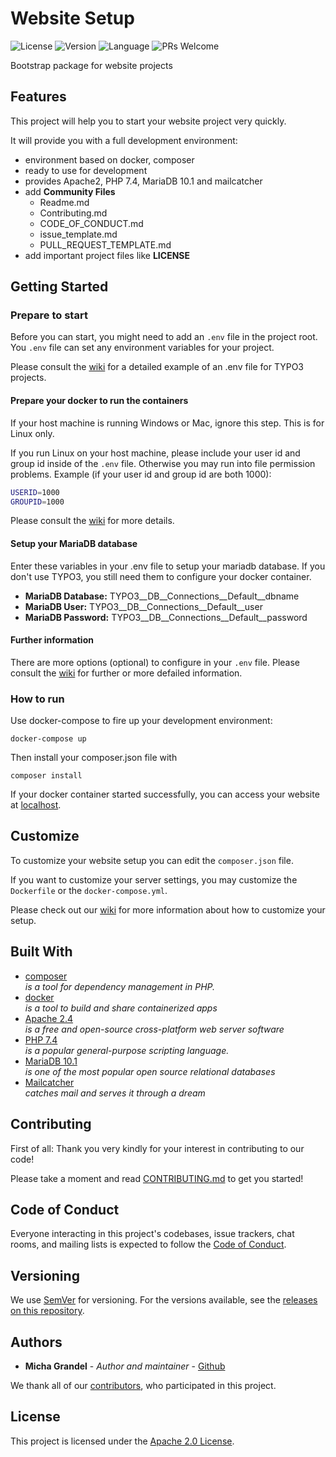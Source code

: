 # Website Setup

![License](https://img.shields.io/github/license/michagrandel/website-setup)
![Version](https://img.shields.io/github/v/release/michagrandel/website-setup)
![Language](https://img.shields.io/github/languages/top/michagrandel/website-setup)
![PRs Welcome](https://img.shields.io/badge/PRs-welcome-brightgreen.svg?style=flat-square)

Bootstrap package for website projects

## Features

This project will help you to start your website project very quickly.

It will provide you with a full development environment:

* environment based on docker, composer
* ready to use for development
* provides Apache2, PHP 7.4, MariaDB 10.1 and mailcatcher
* add **Community Files**
    * Readme.md
    * Contributing.md
    * CODE_OF_CONDUCT.md
    * issue_template.md
    * PULL_REQUEST_TEMPLATE.md
* add important project files like **LICENSE**

## Getting Started

### Prepare to start

Before you can start, you might need to add an `.env` file in the project root. 
You `.env` file can set any environment variables for your project.

Please consult the [wiki](../../wiki/Home) for a detailed example of an .env file for TYPO3 projects.

#### Prepare your docker to run the containers

If your host machine is running Windows or Mac, ignore this step. This is for
Linux only.

If you run Linux on your host machine, please include your user id and group id
inside of the `.env` file. Otherwise you may run into file permission problems.
Example (if your user id and group id are both 1000):

```bash
USERID=1000
GROUPID=1000
```

Please consult the [wiki](wiki) for more details.

#### Setup your MariaDB database

Enter these variables in your .env file to setup your mariadb database.
If you don't use TYPO3, you still need them to configure your docker container.

- **MariaDB Database:** TYPO3__DB__Connections__Default__dbname
- **MariaDB User:** TYPO3__DB__Connections__Default__user
- **MariaDB Password:** TYPO3__DB__Connections__Default__password

#### Further information

There are more options (optional) to configure in your `.env` file.
Please consult the [wiki](wiki) for further or more defailed information. 

### How to run

Use docker-compose to fire up your development environment:

```
docker-compose up
```

Then install your composer.json file with

```
composer install
```

If your docker container started successfully, you can access your website
at [localhost](localhost).

## Customize

To customize your website setup you can edit the `composer.json` file.

If you want to customize your server settings, you may customize the `Dockerfile`
or the `docker-compose.yml`.

Please check out our [wiki](wiki) for more information about how to customize
your setup.

## Built With

* [composer](http://lxml.de/) \
  *is a tool for dependency management in PHP.*
* [docker](https://getcomposer.org/) \
  *is a tool to build and share containerized apps*
* [Apache 2.4](https://httpd.apache.org/) \
  *is a free and open-source cross-platform web server software*
* [PHP 7.4](https://www.php.net/) \
  *is a popular general-purpose scripting language.*
* [MariaDB 10.1](https://mariadb.org/) \
  *is one of the most popular open source relational databases*
* [Mailcatcher](https://mailcatcher.me/) \
  *catches mail and serves it through a dream*

## Contributing

First of all: Thank you very kindly for your interest in contributing to our code!

Please take a moment and read [CONTRIBUTING.md](CONTRIBUTING.md) to get you started!

## Code of Conduct

Everyone interacting in this project's codebases, issue trackers, chat rooms, and mailing lists 
is expected to follow the [Code of Conduct][code_of_conduct].

## Versioning

We use [SemVer](http://semver.org/) for versioning. For the versions available,
see the [releases on this repository][github-releases].

## Authors

* **Micha Grandel** - *Author and maintainer* - [Github][github]

We thank all of our [contributors][github-contributors], who participated in this project.

## License

This project is licensed under the [Apache 2.0 License](LICENSE.md).


[github]: https://github.com/michagrandel
[github-releases]: https://github.com/michagrandel/website-setup/releases
[github-contributors]: https://github.com/michagrandel/website-setup/graphs/contributors
[gitflow]: https://danielkummer.github.io/git-flow-cheatsheet/
[gitflow-model]: http://nvie.com/posts/a-successful-git-branching-model/
[wiki]: https://github.com/michagrandel/website-setup/wiki
[code_of_conduct]: CODE_OF_CONDUCT.md

